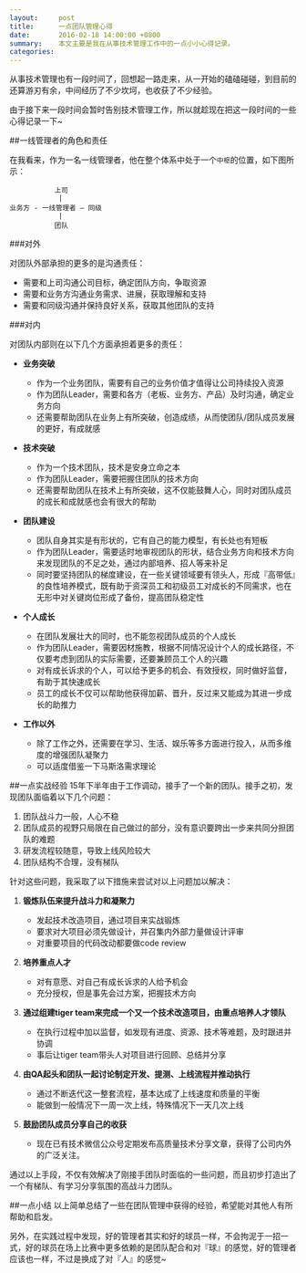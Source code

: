 ```yaml
---
layout:     post
title:      一点团队管理心得
date:       2016-02-18 14:00:00 +0800
summary:    本文主要是我在从事技术管理工作中的一点小小心得记录。
categories:
---
```


从事技术管理也有一段时间了，回想起一路走来，从一开始的磕磕碰碰，到目前的还算游刃有余，中间经历了不少坎坷，也收获了不少经验。

由于接下来一段时间会暂时告别技术管理工作，所以就趁现在把这一段时间的一些心得记录一下~

##一线管理者的角色和责任

在我看来，作为一名一线管理者，他在整个体系中处于一个`中枢`的位置，如下图所示：


			   上司
			    |
	业务方 - 一线管理者 — 同级
			    |
			   团队

###对外

对团队外部承担的更多的是沟通责任：

- 需要和上司沟通公司目标，确定团队方向，争取资源
- 需要和业务方沟通业务需求、进展，获取理解和支持
- 需要和同级沟通并保持良好关系，获取其他团队的支持

###对内

对团队内部则在以下几个方面承担着更多的责任：

- **业务突破**
    - 作为一个业务团队，需要有自己的业务价值才值得让公司持续投入资源
    - 作为团队Leader，需要和各方（老板、业务方、产品）及时沟通，确定业务方向
    - 还需要帮助团队在业务上有所突破，创造成绩，从而使团队/团队成员发展的更好，有成就感

- **技术突破**
    - 作为一个技术团队，技术是安身立命之本
    - 作为团队Leader，需要把握住团队的技术方向
    - 还需要帮助团队在技术上有所突破，这不仅能鼓舞人心，同时对团队成员的成长和成就感也会有很大的帮助

- **团队建设**
    - 团队自身其实是有形状的，它有自己的能力模型，有长处也有短板
    - 作为团队Leader，需要适时地审视团队的形状，结合业务方向和技术方向来发现团队的不足之处，通过内部培养、招人等来补足
    - 同时要坚持团队的梯度建设，在一些关键领域要有领头人，形成『高带低』的良性培养模式，既有助于资深员工和初级员工对成长的不同需求，也在无形中对关键岗位形成了备份，提高团队稳定性

- **个人成长**
    - 在团队发展壮大的同时，也不能忽视团队成员的个人成长
    - 作为团队Leader，需要因材施教，根据不同情况设计个人的成长路径，不仅要考虑到团队的实际需要，还要兼顾员工个人的兴趣
    - 对有成长诉求的个人，可以给予更多的机会、有效授权，同时做好监督，有助于其快速成长
    - 员工的成长不仅可以帮助他获得加薪、晋升，反过来又能成为其进一步成长的助推力

- **工作以外**
    - 除了工作之外，还需要在学习、生活、娱乐等多方面进行投入，从而多维度的增强团队凝聚力
    - 可以适度借鉴一下马斯洛需求理论

##一点实战经验
15年下半年由于工作调动，接手了一个新的团队。接手之初，发现团队面临着以下几个问题：

1. 团队战斗力一般，人心不稳
2. 团队成员的视野只局限在自己做过的部分，没有意识要跨出一步来共同分担团队的难题
3. 研发流程较随意，导致上线风险较大
4. 团队结构不合理，没有梯队

针对这些问题，我采取了以下措施来尝试对以上问题加以解决：

1. **锻炼队伍来提升战斗力和凝聚力**
	- 发起技术改造项目，通过项目来实战锻炼
	- 要求对大项目必须先做设计，并召集内外部力量做设计评审
	- 对重要项目的代码改动都要做code review

2. **培养重点人才**
    - 对有意愿、对自己有成长诉求的人给予机会
    - 充分授权，但是事先会过方案，把握技术方向

3. **通过组建tiger team来完成一个又一个技术改造项目，由重点培养人才领队**
    - 在执行过程中加以监督，如发现有进度、资源、技术等难题，及时跟进并协调
    - 事后让tiger team带头人对项目进行回顾、总结并分享

4. **由QA起头和团队一起讨论制定开发、提测、上线流程并推动执行**
	- 通过不断迭代这一整套流程，基本达成了上线速度和质量的平衡
	- 能做到一般情况下一周一次上线，特殊情况下一天几次上线

5. **鼓励团队成员分享自己的收获**
	- 现在已有技术微信公众号定期发布高质量技术分享文章，获得了公司内外的广泛关注。

通过以上手段，不仅有效解决了刚接手团队时面临的一些问题，而且初步打造出了一个有梯队、有学习分享氛围的高战斗力团队。

##一点小结
以上简单总结了一些在团队管理中获得的经验，希望能对其他人有所帮助和启发。

另外，在实践过程中发现，好的管理者其实和好的球员一样，不会拘泥于一招一式，好的球员在场上比赛中更多依赖的是团队配合和对『球』的感觉，好的管理者应该也一样，不过是换成了对『人』的感觉~
